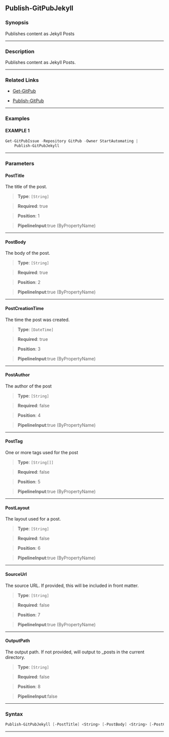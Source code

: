 
Publish-GitPubJekyll
--------------------
### Synopsis
Publishes content as Jekyll Posts

---
### Description

Publishes content as Jekyll Posts.

---
### Related Links
* [Get-GitPub](Get-GitPub.md)



* [Publish-GitPub](Publish-GitPub.md)



---
### Examples
#### EXAMPLE 1
```PowerShell
Get-GitPubIssue -Repository GitPub -Owner StartAutomating |
    Publish-GitPubJekyll
```

---
### Parameters
#### **PostTitle**

The title of the post.



> **Type**: ```[String]```

> **Required**: true

> **Position**: 1

> **PipelineInput**:true (ByPropertyName)



---
#### **PostBody**

The body of the post.



> **Type**: ```[String]```

> **Required**: true

> **Position**: 2

> **PipelineInput**:true (ByPropertyName)



---
#### **PostCreationTime**

The time the post was created.



> **Type**: ```[DateTime]```

> **Required**: true

> **Position**: 3

> **PipelineInput**:true (ByPropertyName)



---
#### **PostAuthor**

The author of the post



> **Type**: ```[String]```

> **Required**: false

> **Position**: 4

> **PipelineInput**:true (ByPropertyName)



---
#### **PostTag**

One or more tags used for the post



> **Type**: ```[String[]]```

> **Required**: false

> **Position**: 5

> **PipelineInput**:true (ByPropertyName)



---
#### **PostLayout**

The layout used for a post.



> **Type**: ```[String]```

> **Required**: false

> **Position**: 6

> **PipelineInput**:true (ByPropertyName)



---
#### **SourceUrl**

The source URL.  If provided, this will be included in front matter.



> **Type**: ```[String]```

> **Required**: false

> **Position**: 7

> **PipelineInput**:true (ByPropertyName)



---
#### **OutputPath**

The output path.  If not provided, will output to _posts in the current directory.



> **Type**: ```[String]```

> **Required**: false

> **Position**: 8

> **PipelineInput**:false



---
### Syntax
```PowerShell
Publish-GitPubJekyll [-PostTitle] <String> [-PostBody] <String> [-PostCreationTime] <DateTime> [[-PostAuthor] <String>] [[-PostTag] <String[]>] [[-PostLayout] <String>] [[-SourceUrl] <String>] [[-OutputPath] <String>] [<CommonParameters>]
```
---


